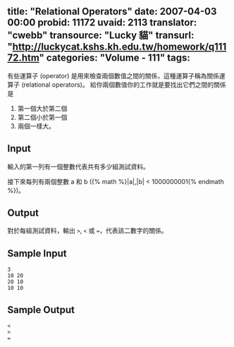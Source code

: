 title: "Relational Operators"
date: 2007-04-03 00:00
probid: 11172
uvaid: 2113
translator: "cwebb"
transource: "Lucky 貓"
transurl: "http://luckycat.kshs.kh.edu.tw/homework/q11172.htm"
categories: "Volume - 111"
tags:
---

有些運算子 (operator) 是用來檢查兩個數值之間的關係，這種運算子稱為關係運算子 (relational operators)。 給你兩個數值你的工作就是要找出它們之間的關係是

1. 第一個大於第二個
2. 第二個小於第一個
3. 兩個一樣大。

## Input ##

輸入的第一列有一個整數代表共有多少組測試資料。

接下來每列有兩個整數 a 和 b ({% math %}|a|,|b| < 1000000001{% endmath %})。

## Output ##

對於每組測試資料，輸出 `>`, `<` 或 `=`，代表該二數字的關係。

## Sample Input ##

	3
	10 20
	20 10
	10 10

## Sample Output ##

	<
	>
	=